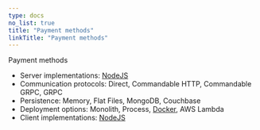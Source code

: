 ```yaml
---
type: docs
no_list: true
title: "Payment methods"
linkTitle: "Payment methods" 
---
```


Payment methods

- Server implementations: [NodeJS](https://github.com/pip-services-ecommerce/pip-clients-paymentmethods-node)
- Communication protocols: Direct, Commandable HTTP, Commandable GRPC, GRPC
- Persistence: Memory, Flat Files, MongoDB, Couchbase
- Deployment options: Monolith, Process, [Docker](https://hub.docker.com/u/pipdevs), AWS Lambda
- Client implementations: [NodeJS](https://github.com/pip-services-ecommerce/pip-services-paymentmethods-node)